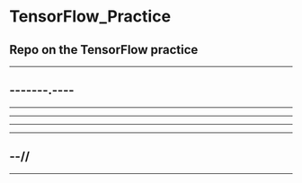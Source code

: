 # TensorFlow_Practice

Repo on the TensorFlow practice
--
------------
-------.----
--
--------
----
--------------
--------
--//
--------
------
